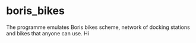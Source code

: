 # boris_bikes
The programme emulates Boris bikes scheme, network of docking stations and bikes that anyone can use. 
Hi
